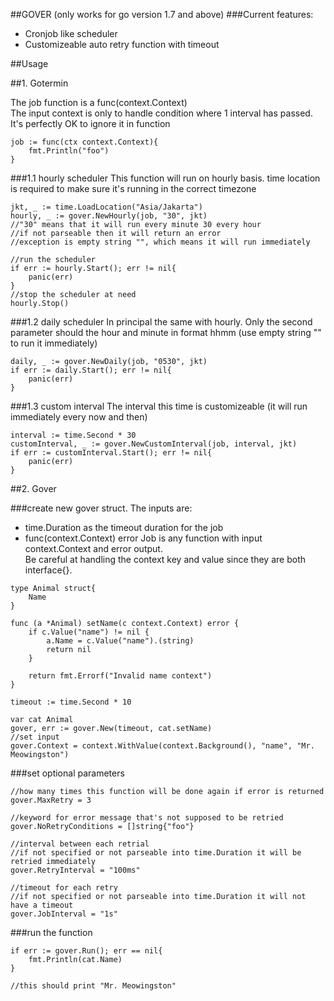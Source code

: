 ##GOVER (only works for go version 1.7 and above)
###Current features:
- Cronjob like scheduler
- Customizeable auto retry function with timeout

##Usage

##1. Gotermin

The job function is a func(context.Context)  
The input context is only to handle condition where 1 interval has passed. It's perfectly OK to ignore it in function
```
job := func(ctx context.Context){
	fmt.Println("foo")
}
```

###1.1 hourly scheduler
This function will run on hourly basis. time location is required to make sure it's running in the correct timezone
```
jkt, _ := time.LoadLocation("Asia/Jakarta")
hourly, _ := gover.NewHourly(job, "30", jkt)
//"30" means that it will run every minute 30 every hour
//if not parseable then it will return an error
//exception is empty string "", which means it will run immediately 

//run the scheduler
if err := hourly.Start(); err != nil{
	panic(err)
}
//stop the scheduler at need
hourly.Stop()
```

###1.2 daily scheduler
In principal the same with hourly. Only the second parameter should the hour and minute in format hhmm (use empty string "" to run it immediately) 
```
daily, _ := gover.NewDaily(job, "0530", jkt)
if err := daily.Start(); err != nil{
	panic(err)
}
```

###1.3 custom interval
The interval this time is customizeable (it will run immediately every now and then)
```
interval := time.Second * 30
customInterval, _ := gover.NewCustomInterval(job, interval, jkt)
if err := customInterval.Start(); err != nil{
	panic(err)
}

```


##2. Gover

###create new gover struct. The inputs are: 
- time.Duration as the timeout duration for the job
- func(context.Context) error
Job is any function with input context.Context and error output.  
Be careful at handling the context key and value since they are both interface{}.

```
type Animal struct{
	Name
}

func (a *Animal) setName(c context.Context) error {
	if c.Value("name") != nil {
		a.Name = c.Value("name").(string)
		return nil
	}

	return fmt.Errorf("Invalid name context")
}

timeout := time.Second * 10

var cat Animal
gover, err := gover.New(timeout, cat.setName)
//set input 
gover.Context = context.WithValue(context.Background(), "name", "Mr. Meowingston")
```

###set optional parameters
```
//how many times this function will be done again if error is returned
gover.MaxRetry = 3 

//keyword for error message that's not supposed to be retried
gover.NoRetryConditions = []string{"foo"}

//interval between each retrial
//if not specified or not parseable into time.Duration it will be retried immediately
gover.RetryInterval = "100ms"

//timeout for each retry 
//if not specified or not parseable into time.Duration it will not have a timeout 
gover.JobInterval = "1s"
```
###run the function
```
if err := gover.Run(); err == nil{
	fmt.Println(cat.Name)
}

//this should print "Mr. Meowingston"

```




